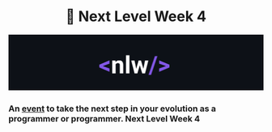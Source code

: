 <h1 align="center">
🧠 Next Level Week 4</h1>

<p align="center">
   <img src="@readmeImages/nlw.png">
</p>
 

### An [event](https://nextlevelweek.com/inscricao/5) to take the next step in your evolution as a programmer or programmer. Next Level Week 4

